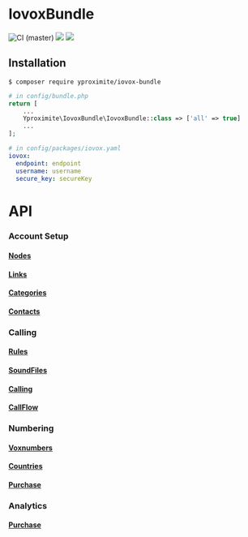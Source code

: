 # IovoxBundle
![CI (master)](https://github.com/Yproximite/IovoxBundle/workflows/CI/badge.svg)
![](https://img.shields.io/badge/php->%208.0-blue)
![](https://img.shields.io/badge/Symfony-%20%5E5.3-blue)

## Installation

```console
$ composer require yproximite/iovox-bundle
```

```php
# in config/bundle.php
return [
    ...
    Yproximite\IovoxBundle\IovoxBundle::class => ['all' => true]
    ...
];
```

```yaml
# in config/packages/iovox.yaml
iovox:
  endpoint: endpoint
  username: username
  secure_key: secureKey
```

# API
### Account Setup
#### [Nodes](doc/AccountSetup/Nodes.md)
#### [Links](doc/AccountSetup/Links.md)
#### [Categories](doc/AccountSetup/Categories.md)
#### [Contacts](doc/AccountSetup/Contacts.md)

### Calling
#### [Rules](doc/Calling/Rules.md)
#### [SoundFiles](doc/Calling/SoundFiles.md)
#### [Calling](doc/Calling/Calling.md)
#### [CallFlow](doc/Calling/CallFlow.md)

### Numbering
#### [Voxnumbers](doc/Numbering/Voxnumbers.md)
#### [Countries](doc/Numbering/Countries.md)
#### [Purchase](doc/Numbering/Purchase.md)

### Analytics
#### [Purchase](doc/Analytics/Calls.md)
